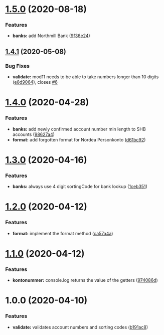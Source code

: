 # [1.5.0](https://github.com/svbeon/kontonummer/compare/v1.4.1...v1.5.0) (2020-08-18)


### Features

* **banks:** add Northmill Bank ([9f36e24](https://github.com/svbeon/kontonummer/commit/9f36e249bd2eb15e98b8075b48730d93e1f2978e))

## [1.4.1](https://github.com/svbeon/kontonummer/compare/v1.4.0...v1.4.1) (2020-05-08)


### Bug Fixes

* **validate:** mod11 needs to be able to take numbers longer than 10 digits ([e8d9064](https://github.com/svbeon/kontonummer/commit/e8d90648bda9100de8a20cb9e2bb3291ae775c55)), closes [#6](https://github.com/svbeon/kontonummer/issues/6)

# [1.4.0](https://github.com/svbeon/kontonummer/compare/v1.3.0...v1.4.0) (2020-04-28)


### Features

* **banks:** add newly confirmed account number min length to SHB accounts ([98627a4](https://github.com/svbeon/kontonummer/commit/98627a4744ff366e4326c9cbe3ed2480dff498ba))
* **format:** add forgotten format for Nordea Personkonto ([d61bc92](https://github.com/svbeon/kontonummer/commit/d61bc92ec4bc364625b8f1e6bc0e16c3897e8a67))

# [1.3.0](https://github.com/svbeon/kontonummer/compare/v1.2.0...v1.3.0) (2020-04-16)


### Features

* **banks:** always use 4 digit sortingCode for bank lookup ([1ceb351](https://github.com/svbeon/kontonummer/commit/1ceb35110926bd82572ba42610db409cc019bc6c))

# [1.2.0](https://github.com/svbeon/kontonummer/compare/v1.1.0...v1.2.0) (2020-04-12)


### Features

* **format:** implement the format method ([ca57a4a](https://github.com/svbeon/kontonummer/commit/ca57a4ab6e1423b1c8f7509394337bc19c982b96))

# [1.1.0](https://github.com/svbeon/kontonummer/compare/v1.0.0...v1.1.0) (2020-04-12)


### Features

* **kontonummer:** console.log returns the value of the getters ([974086d](https://github.com/svbeon/kontonummer/commit/974086d4f14813288a8e7d40fd5791cefaa56216))

# 1.0.0 (2020-04-10)


### Features

* **validate:** validates account numbers and sorting codes ([b191ac8](https://github.com/svbeon/kontonummer/commit/b191ac8cf8beb01c4336b2104a243c3b18f0f26d))
